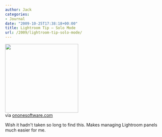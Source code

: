 ```yaml
---
author: Jack
categories:
- Journal
date: "2009-10-25T17:38:18+00:00"
title: Lightroom Tip – Solo Mode
url: /2009/lightroom-tip-solo-mode/
---
```


<div class="posterous_bookmarklet_entry">
  <a href="http://www.ononesoftware.com/blog/2008/02/23/lightroom-tip-solo-mode/"><img src="https://posterous.com/getfile/files.posterous.com/jackbaty/mdkovrEvuCBfpEHFqfgFclbbGFfiojpzinbABmtGJzkvbbnnFzkBsivEadgc/media_httpwwwononesoftwarecombloglightroompresetssolomodepng_tbgFabqEbfvgxFB.png.scaled500.png" width="238" height="223" /> </a> 
  
  <div class="posterous_quote_citation">
    via <a href="http://www.ononesoftware.com/blog/2008/02/23/lightroom-tip-solo-mode/">ononesoftware.com</a>
  </div>
  
  <p>
    Wish it hadn't taken so long to find this. Makes managing Lightroom panels much easier for me.
  </p>
</div>